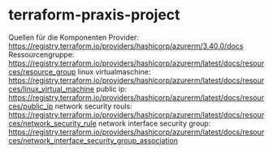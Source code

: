 # terraform-praxis-project
Quellen für die Komponenten
Provider: https://registry.terraform.io/providers/hashicorp/azurerm/3.40.0/docs
Ressourcengruppe: https://registry.terraform.io/providers/hashicorp/azurerm/latest/docs/resources/resource_group
linux virtualmaschine: https://registry.terraform.io/providers/hashicorp/azurerm/latest/docs/resources/linux_virtual_machine
public ip: https://registry.terraform.io/providers/hashicorp/azurerm/latest/docs/resources/public_ip
network security rouls: https://registry.terraform.io/providers/hashicorp/azurerm/latest/docs/resources/network_security_rule
network interface security group: https://registry.terraform.io/providers/hashicorp/azurerm/latest/docs/resources/network_interface_security_group_association
